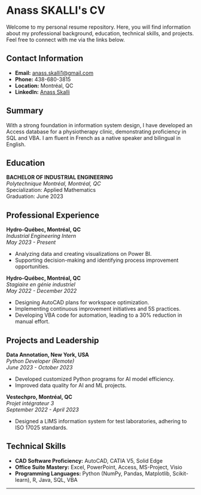 # Anass SKALLI's CV

Welcome to my personal resume repository. Here, you will find information about my professional background, education, technical skills, and projects. Feel free to connect with me via the links below.

## Contact Information

- **Email:** [anass.skalli1@gmail.com](mailto:anass.skalli1@gmail.com)
- **Phone:** 438-680-3815
- **Location:** Montréal, QC
- **LinkedIn:** [Anass Skalli](https://www.linkedin.com/in/anass-skalli)

## Summary

With a strong foundation in information system design, I have developed an Access database for a physiotherapy clinic, demonstrating proficiency in SQL and VBA. I am fluent in French as a native speaker and bilingual in English.

## Education

**BACHELOR OF INDUSTRIAL ENGINEERING**  
_Polytechnique Montréal, Montréal, QC_  
Specialization: Applied Mathematics  
Graduation: June 2023

## Professional Experience

**Hydro-Québec, Montréal, QC**  
_Industrial Engineering Intern_  
_May 2023 - Present_
- Analyzing data and creating visualizations on Power BI.
- Supporting decision-making and identifying process improvement opportunities.

**Hydro-Québec, Montréal, QC**  
_Stagiaire en génie industriel_  
_May 2022 - December 2022_
- Designing AutoCAD plans for workspace optimization.
- Implementing continuous improvement initiatives and 5S practices.
- Developing VBA code for automation, leading to a 30% reduction in manual effort.

## Projects and Leadership

**Data Annotation, New York, USA**  
_Python Developer (Remote)_  
_June 2023 - October 2023_
- Developed customized Python programs for AI model efficiency.
- Improved data quality for AI and ML projects.

**Vestechpro, Montréal, QC**  
_Projet intégrateur 3_  
_September 2022 - April 2023_
- Designed a LIMS information system for test laboratories, adhering to ISO 17025 standards.

## Technical Skills

- **CAD Software Proficiency:** AutoCAD, CATIA V5, Solid Edge
- **Office Suite Mastery:** Excel, PowerPoint, Access, MS-Project, Visio
- **Programming Languages:** Python (NumPy, Pandas, Matplotlib, Scikit-learn), R, Java, SQL, VBA

---

